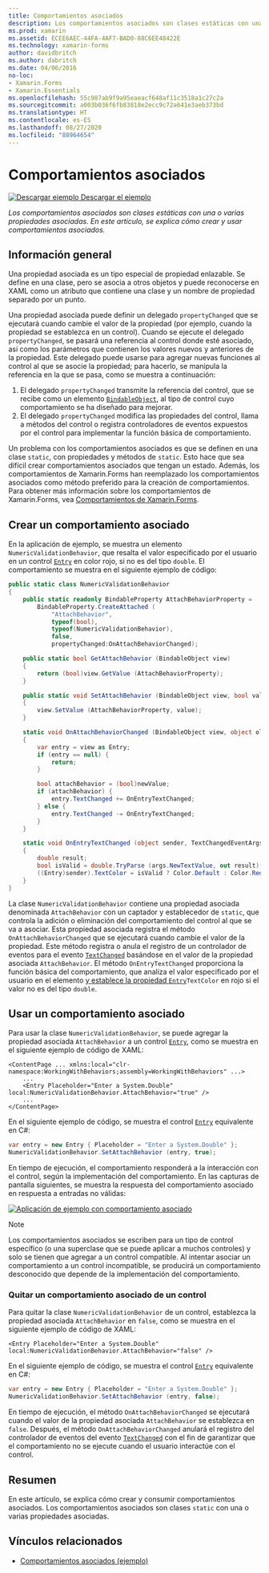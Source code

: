 ```yaml
---
title: Comportamientos asociados
description: Los comportamientos asociados son clases estáticas con una o varias propiedades asociadas. En este artículo, se explica cómo crear y usar comportamientos asociados.
ms.prod: xamarin
ms.assetid: ECEE6AEC-44FA-4AF7-BAD0-88C6EE48422E
ms.technology: xamarin-forms
author: davidbritch
ms.author: dabritch
ms.date: 04/06/2016
no-loc:
- Xamarin.Forms
- Xamarin.Essentials
ms.openlocfilehash: 55c987ab9f9a95eaeacf648af11c3518a1c27c2a
ms.sourcegitcommit: a003b036f6fb83818e2ecc9c72a641e3aeb373bd
ms.translationtype: HT
ms.contentlocale: es-ES
ms.lasthandoff: 08/27/2020
ms.locfileid: "88964654"
---
```

# <a name="attached-behaviors"></a>Comportamientos asociados

[![Descargar ejemplo](~/media/shared/download.png) Descargar el ejemplo](https://docs.microsoft.com/samples/xamarin/xamarin-forms-samples/behaviors-attachednumericvalidationbehavior)

_Los comportamientos asociados son clases estáticas con una o varias propiedades asociadas. En este artículo, se explica cómo crear y usar comportamientos asociados._

## <a name="overview"></a>Información general

Una propiedad asociada es un tipo especial de propiedad enlazable. Se define en una clase, pero se asocia a otros objetos y puede reconocerse en XAML como un atributo que contiene una clase y un nombre de propiedad separado por un punto.

Una propiedad asociada puede definir un delegado `propertyChanged` que se ejecutará cuando cambie el valor de la propiedad (por ejemplo, cuando la propiedad se establezca en un control). Cuando se ejecute el delegado `propertyChanged`, se pasará una referencia al control donde esté asociado, así como los parámetros que contienen los valores nuevos y anteriores de la propiedad. Este delegado puede usarse para agregar nuevas funciones al control al que se asocie la propiedad; para hacerlo, se manipula la referencia en la que se pasa, como se muestra a continuación:

1. El delegado `propertyChanged` transmite la referencia del control, que se recibe como un elemento [`BindableObject`](xref:Xamarin.Forms.BindableObject), al tipo de control cuyo comportamiento se ha diseñado para mejorar.
1. El delegado `propertyChanged` modifica las propiedades del control, llama a métodos del control o registra controladores de eventos expuestos por el control para implementar la función básica de comportamiento.

Un problema con los comportamientos asociados es que se definen en una clase `static`, con propiedades y métodos de `static`. Esto hace que sea difícil crear comportamientos asociados que tengan un estado. Además, los comportamientos de Xamarin.Forms han reemplazado los comportamientos asociados como método preferido para la creación de comportamientos. Para obtener más información sobre los comportamientos de Xamarin.Forms, vea [Comportamientos de Xamarin.Forms](~/xamarin-forms/app-fundamentals/behaviors/creating.md).

## <a name="creating-an-attached-behavior"></a>Crear un comportamiento asociado

En la aplicación de ejemplo, se muestra un elemento `NumericValidationBehavior`, que resalta el valor especificado por el usuario en un control [`Entry`](xref:Xamarin.Forms.Entry) en color rojo, si no es del tipo `double`. El comportamiento se muestra en el siguiente ejemplo de código:

```csharp
public static class NumericValidationBehavior
{
    public static readonly BindableProperty AttachBehaviorProperty =
        BindableProperty.CreateAttached (
            "AttachBehavior",
            typeof(bool),
            typeof(NumericValidationBehavior),
            false,
            propertyChanged:OnAttachBehaviorChanged);

    public static bool GetAttachBehavior (BindableObject view)
    {
        return (bool)view.GetValue (AttachBehaviorProperty);
    }

    public static void SetAttachBehavior (BindableObject view, bool value)
    {
        view.SetValue (AttachBehaviorProperty, value);
    }

    static void OnAttachBehaviorChanged (BindableObject view, object oldValue, object newValue)
    {
        var entry = view as Entry;
        if (entry == null) {
            return;
        }

        bool attachBehavior = (bool)newValue;
        if (attachBehavior) {
            entry.TextChanged += OnEntryTextChanged;
        } else {
            entry.TextChanged -= OnEntryTextChanged;
        }
    }

    static void OnEntryTextChanged (object sender, TextChangedEventArgs args)
    {
        double result;
        bool isValid = double.TryParse (args.NewTextValue, out result);
        ((Entry)sender).TextColor = isValid ? Color.Default : Color.Red;
    }
}
```

La clase `NumericValidationBehavior` contiene una propiedad asociada denominada `AttachBehavior` con un captador y establecedor de `static`, que controla la adición o eliminación del comportamiento del control al que se va a asociar. Esta propiedad asociada registra el método `OnAttachBehaviorChanged` que se ejecutará cuando cambie el valor de la propiedad. Este método registra o anula el registro de un controlador de eventos para el evento [`TextChanged`](xref:Xamarin.Forms.InputView.TextChanged) basándose en el valor de la propiedad asociada `AttachBehavior`. El método `OnEntryTextChanged` proporciona la función básica del comportamiento, que analiza el valor especificado por el usuario en el elemento [ y establece la propiedad `Entry`](xref:Xamarin.Forms.Entry)`TextColor` en rojo si el valor no es del tipo `double`.

## <a name="consuming-an-attached-behavior"></a>Usar un comportamiento asociado

Para usar la clase `NumericValidationBehavior`, se puede agregar la propiedad asociada `AttachBehavior` a un control [`Entry`](xref:Xamarin.Forms.Entry), como se muestra en el siguiente ejemplo de código de XAML:

```xaml
<ContentPage ... xmlns:local="clr-namespace:WorkingWithBehaviors;assembly=WorkingWithBehaviors" ...>
    ...
    <Entry Placeholder="Enter a System.Double" local:NumericValidationBehavior.AttachBehavior="true" />
    ...
</ContentPage>
```

En el siguiente ejemplo de código, se muestra el control [`Entry`](xref:Xamarin.Forms.Entry) equivalente en C#:

```csharp
var entry = new Entry { Placeholder = "Enter a System.Double" };
NumericValidationBehavior.SetAttachBehavior (entry, true);
```

En tiempo de ejecución, el comportamiento responderá a la interacción con el control, según la implementación del comportamiento. En las capturas de pantalla siguientes, se muestra la respuesta del comportamiento asociado en respuesta a entradas no válidas:

[![Aplicación de ejemplo con comportamiento asociado](attached-images/screenshots-sml.png)](attached-images/screenshots.png#lightbox "Aplicación de ejemplo con comportamiento asociado")

> [!NOTE]
> Los comportamientos asociados se escriben para un tipo de control específico (o una superclase que se puede aplicar a muchos controles) y solo se tienen que agregar a un control compatible. Al intentar asociar un comportamiento a un control incompatible, se producirá un comportamiento desconocido que depende de la implementación del comportamiento.

### <a name="removing-an-attached-behavior-from-a-control"></a>Quitar un comportamiento asociado de un control

Para quitar la clase `NumericValidationBehavior` de un control, establezca la propiedad asociada `AttachBehavior` en `false`, como se muestra en el siguiente ejemplo de código de XAML:

```xaml
<Entry Placeholder="Enter a System.Double" local:NumericValidationBehavior.AttachBehavior="false" />
```

En el siguiente ejemplo de código, se muestra el control [`Entry`](xref:Xamarin.Forms.Entry) equivalente en C#:

```csharp
var entry = new Entry { Placeholder = "Enter a System.Double" };
NumericValidationBehavior.SetAttachBehavior (entry, false);
```

En tiempo de ejecución, el método `OnAttachBehaviorChanged` se ejecutará cuando el valor de la propiedad asociada `AttachBehavior` se establezca en `false`. Después, el método `OnAttachBehaviorChanged` anulará el registro del controlador de eventos del evento [`TextChanged`](xref:Xamarin.Forms.InputView.TextChanged) con el fin de garantizar que el comportamiento no se ejecute cuando el usuario interactúe con el control.

## <a name="summary"></a>Resumen

En este artículo, se explica cómo crear y consumir comportamientos asociados. Los comportamientos asociados son clases `static` con una o varias propiedades asociadas.

## <a name="related-links"></a>Vínculos relacionados

- [Comportamientos asociados (ejemplo)](https://docs.microsoft.com/samples/xamarin/xamarin-forms-samples/behaviors-attachednumericvalidationbehavior)
